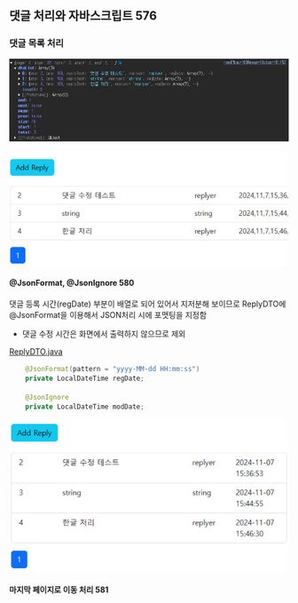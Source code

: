 ## 댓글 처리와 자바스크립트 576
### 댓글 목록 처리
![6.3.3.1.jpg](img%2F6.3.3.1.jpg)

![6.3.3.2.jpg](img%2F6.3.3.2.jpg)

#### @JsonFormat, @JsonIgnore 580
댓글 등록 시간(regDate) 부분이 배열로 되어 있어서 지저분해 보이므로
ReplyDTO에 @JsonFormat을 이용해서 JSON처리 시에 포맷팅을 지정함
- 댓글 수정 시간은 화면에서 출력하지 않으므로 제외

[ReplyDTO.java](..%2Fsrc%2Fmain%2Fjava%2Forg%2Fzerock%2Fb01%2Fdto%2FReplyDTO.java)
```java
    @JsonFormat(pattern = "yyyy-MM-dd HH:mm:ss")
    private LocalDateTime regDate;

    @JsonIgnore
    private LocalDateTime modDate;
```

![6.3.3.3.jpg](img%2F6.3.3.3.jpg)

#### 마지막 페이지로 이동 처리 581
